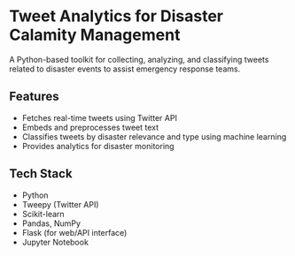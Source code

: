 # Tweet Analytics for Disaster Calamity Management

A Python-based toolkit for collecting, analyzing, and classifying tweets related to disaster events to assist emergency response teams.

## Features

- Fetches real-time tweets using Twitter API
- Embeds and preprocesses tweet text
- Classifies tweets by disaster relevance and type using machine learning
- Provides analytics for disaster monitoring

## Tech Stack

- Python
- Tweepy (Twitter API)
- Scikit-learn
- Pandas, NumPy
- Flask (for web/API interface)
- Jupyter Notebook
